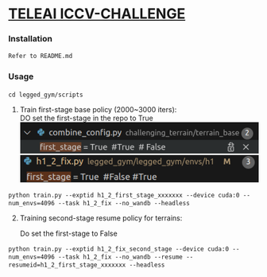 # [TELEAI ICCV-CHALLENGE](https://human-robot-scene.github.io/Terrain-Challenge/)


### Installation ###
```bash
Refer to README.md
```

### Usage ###
`cd legged_gym/scripts`
1. Train first-stage base policy (2000~3000 iters):  
DO set the first-stage in the repo to True
![alt text](image.png)
![alt text](image-1.png)
```
python train.py --exptid h1_2_first_stage_xxxxxxx --device cuda:0 --num_envs=4096 --task h1_2_fix --no_wandb --headless
```

2. Training second-stage resume policy for terrains:

   Do set the first-stage to False
```
python train.py --exptid h1_2_fix_second_stage --device cuda:0 --num_envs=4096 --task h1_2_fix --no_wandb --resume --resumeid=h1_2_first_stage_xxxxxxx --headless
```
